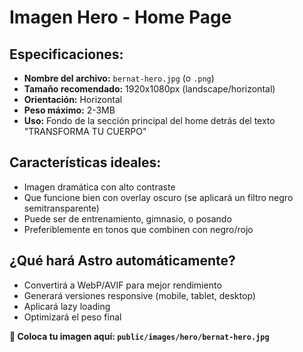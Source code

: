# Imagen Hero - Home Page

## Especificaciones:
- **Nombre del archivo:** `bernat-hero.jpg` (o `.png`)
- **Tamaño recomendado:** 1920x1080px (landscape/horizontal)
- **Orientación:** Horizontal
- **Peso máximo:** 2-3MB
- **Uso:** Fondo de la sección principal del home detrás del texto "TRANSFORMA TU CUERPO"

## Características ideales:
- Imagen dramática con alto contraste
- Que funcione bien con overlay oscuro (se aplicará un filtro negro semitransparente)
- Puede ser de entrenamiento, gimnasio, o posando
- Preferiblemente en tonos que combinen con negro/rojo

## ¿Qué hará Astro automáticamente?
- Convertirá a WebP/AVIF para mejor rendimiento
- Generará versiones responsive (mobile, tablet, desktop)
- Aplicará lazy loading
- Optimizará el peso final

**📁 Coloca tu imagen aquí: `public/images/hero/bernat-hero.jpg`**

